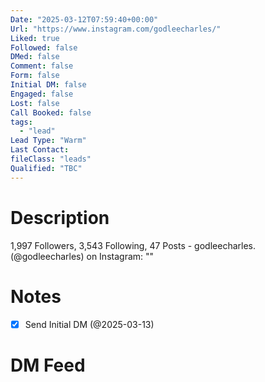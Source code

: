```yaml
---
Date: "2025-03-12T07:59:40+00:00"
Url: "https://www.instagram.com/godleecharles/"
Liked: true
Followed: false
DMed: false
Comment: false
Form: false
Initial DM: false
Engaged: false
Lost: false
Call Booked: false
tags:
  - "lead"
Lead Type: "Warm"
Last Contact:
fileClass: "leads"
Qualified: "TBC"
---
```

# Description
1,997 Followers, 3,543 Following, 47 Posts - godleecharles. (@godleecharles) on Instagram: ""
# Notes
- [x] Send Initial DM (@2025-03-13)
# DM Feed